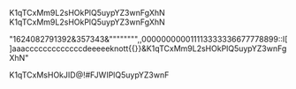 K1qTCxMm9L2sHOkPlQ5uypYZ3wnFgXhN
K1qTCxMm9L2sHOkPlQ5uypYZ3wnFgXhN

"1624082791392&357343&"""""""",,000000000011113333336677778899::I[]aaacccccccccccccdeeeeeknott{{}}&K1qTCxMm9L2sHOkPlQ5uypYZ3wnFgXhN"


K1qTCxMsHOkJID@!#FJWIPlQ5uypYZ3wnF